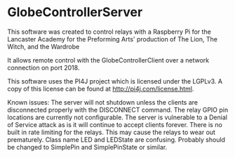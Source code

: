 # GlobeControllerServer 

This software was created to control relays with a Raspberry Pi for the Lancaster Academy for the Preforming Arts' production of The Lion, The Witch, and the Wardrobe

It allows remote control with the GlobeControllerClient over a network connection on port 2018.

This software uses the PI4J project which is licensed under the LGPLv3. A copy of this license can be found at http://pi4j.com/license.html.

Known issues:
The server will not shutdown unless the clients are disconnected properly with the DISCONNECT command.
The relay GPIO pin locations are currently not configurable. 
The server is vulnerable to a Denial of Service attack as is it will continue to accept clients forever.
There is no built in rate limiting for the relays. This may cause the relays to wear out prematurely.
Class name LED and LEDState are confusing. Probably should be changed to SimplePin and SimplePinState or similar. 
